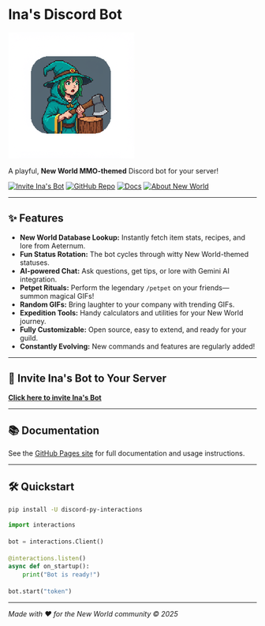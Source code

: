 # Ina's Discord Bot

![Ina's Bot Logo](docs/src/images/logo.png)

A playful, **New World MMO-themed** Discord bot for your server!

[![Invite Ina's Bot](https://img.shields.io/badge/Invite%20Ina's%20Bot-5865F2?style=for-the-badge&logo=discord&logoColor=white&labelColor=5865F2)](https://discord.com/oauth2/authorize?client_id=1368579444209352754&scope=bot+applications.commands&permissions=8)
[![GitHub Repo](https://img.shields.io/badge/GitHub-View%20Repo-181717?style=for-the-badge&logo=github)](https://github.com/involvex/ina-discord-bot-)
[![Docs](https://img.shields.io/badge/Docs-Project%20Page-3a5a40?style=for-the-badge&logo=readthedocs)](https://involvex.github.io/ina-discord-bot-/)
[![About New World](https://img.shields.io/badge/About%20New%20World-ffd700?style=for-the-badge&logo=amazon&logoColor=black)](https://www.newworld.com/)

---

## ✨ Features

- **New World Database Lookup:** Instantly fetch item stats, recipes, and lore from Aeternum.
- **Fun Status Rotation:** The bot cycles through witty New World-themed statuses.
- **AI-powered Chat:** Ask questions, get tips, or lore with Gemini AI integration.
- **Petpet Rituals:** Perform the legendary `/petpet` on your friends—summon magical GIFs!
- **Random GIFs:** Bring laughter to your company with trending GIFs.
- **Expedition Tools:** Handy calculators and utilities for your New World journey.
- **Fully Customizable:** Open source, easy to extend, and ready for your guild.
- **Constantly Evolving:** New commands and features are regularly added!

---

## 🚀 Invite Ina's Bot to Your Server

[**Click here to invite Ina's Bot**](https://discord.com/oauth2/authorize?client_id=1368579444209352754&scope=bot+applications.commands&permissions=8)

---

## 📚 Documentation

See the [GitHub Pages site](https://involvex.github.io/ina-discord-bot-/) for full documentation and usage instructions.

---

## 🛠️ Quickstart

```bash
pip install -U discord-py-interactions
```

```python
import interactions

bot = interactions.Client()

@interactions.listen()
async def on_startup():
    print("Bot is ready!")

bot.start("token")
```

---

_Made with ❤️ for the New World community &copy; 2025_
